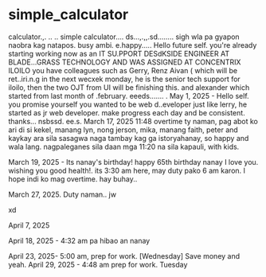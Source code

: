 # simple_calculator
calculator.,.
..
..
simple calculator....
ds...,.,,.sd........
sigh wla pa gyapon naobra kag natapos. busy ambi. e.happy.....
Hello future self. you're already starting working now as an IT SU.PPORT DESdKSIDE ENGINEER AT BLADE...GRASS TECHNOLOGY AND WAS ASSIGNED AT CONCENTRIX ILOILO
you have colleagues such as Gerry, Renz Aivan ( which will be ret..iri.n.g in the next wecxek monday, he is the senior tech support for iloilo, then the two OJT from UI will be finishing this. and alexander which started from last month of .february. eeeds.......
.
May 1, 2025 - Hello self. you promise yourself you wanted to be web d..eveloper just like lerry, he started as jr web developer. make progress each day and be consistent. thanks...
nsbssd.
 ee.s.
March 17, 2025 11:48 overtime ty naman, pag abot ko ari di si kekel, manang lyn, nong jerson, mika, manang faith, peter and kaykay ara sila sasagwa naga tambay kag ga istoryahanay, so happy and wala lang. nagpaleganes sila daan mga 11:20 na sila kapauli, with kids.

March 19, 2025 - Its nanay's birthday! happy 65th birthday nanay I love you. wishing you good health!. its 3:30 am here, may duty pako 6 am karon. I hope indi ko mag overtime. hay buhay..

March 27, 2025. Duty naman..
jw

xd

April 7, 2025

April 18, 2025 - 4:32 am pa hibao an nanay

April 23, 2025- 5:00 am, prep for work. [Wednesday] Save money and yeah.
April 29, 2025 - 4:48 am prep for work. Tuesday
